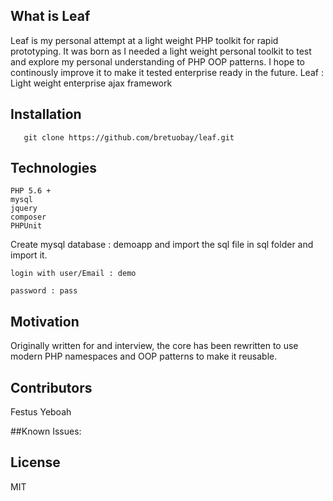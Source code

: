 ## What is Leaf

Leaf is my personal attempt at a light weight PHP  toolkit for rapid prototyping.
 It was born as I needed a light weight personal toolkit to test and explore my personal understanding of PHP OOP
 patterns. I hope to continously improve it to make it tested  enterprise ready in the future.
 Leaf : Light weight enterprise ajax framework


## Installation
```
   git clone https://github.com/bretuobay/leaf.git

```

## Technologies
```
PHP 5.6 +
mysql
jquery
composer
PHPUnit
```

Create mysql database : demoapp and import the sql file in sql folder and import it.

```
login with user/Email : demo

password : pass
```

## Motivation

Originally written for and interview, the core has been rewritten to use modern PHP namespaces and OOP patterns to make it reusable.

## Contributors

Festus Yeboah

##Known Issues:


## License

MIT
